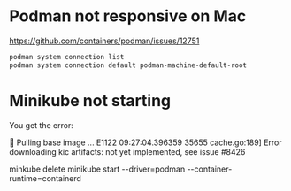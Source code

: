 

# Podman not responsive on Mac

https://github.com/containers/podman/issues/12751

```bash
podman system connection list
podman system connection default podman-machine-default-root
```


# Minikube not starting

You get the error:

🚜  Pulling base image ...
E1122 09:27:04.396359   35655 cache.go:189] Error downloading kic artifacts:  not yet implemented, see issue #8426

minkube delete
minikube start --driver=podman --container-runtime=containerd


